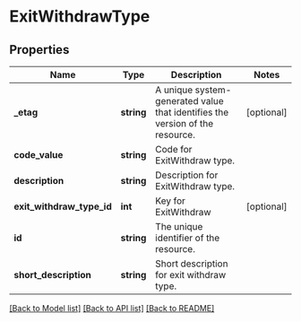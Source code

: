 # ExitWithdrawType

## Properties
Name | Type | Description | Notes
------------ | ------------- | ------------- | -------------
**_etag** | **string** | A unique system-generated value that identifies the version of the resource. | [optional] 
**code_value** | **string** | Code for ExitWithdraw type. | 
**description** | **string** | Description for ExitWithdraw type. | 
**exit_withdraw_type_id** | **int** | Key for ExitWithdraw | [optional] 
**id** | **string** | The unique identifier of the resource. | 
**short_description** | **string** | Short description for exit withdraw type. | 

[[Back to Model list]](../README.md#documentation-for-models) [[Back to API list]](../README.md#documentation-for-api-endpoints) [[Back to README]](../README.md)


